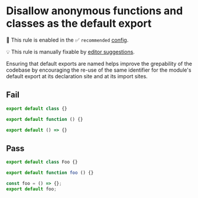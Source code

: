 # Disallow anonymous functions and classes as the default export

💼 This rule is enabled in the ✅ `recommended` [config](https://github.com/sindresorhus/eslint-plugin-unicorn#preset-configs).

💡 This rule is manually fixable by [editor suggestions](https://eslint.org/docs/developer-guide/working-with-rules#providing-suggestions).

<!-- end auto-generated rule header -->
<!-- Do not manually modify this header. Run: `npm run fix:eslint-docs` -->

Ensuring that default exports are named helps improve the grepability of the codebase by encouraging the re-use of the same identifier for the module's default export at its declaration site and at its import sites.

## Fail

```js
export default class {}
```

```js
export default function () {}
```

```js
export default () => {}
```

## Pass

```js
export default class Foo {}
```

```js
export default function foo () {}
```

```js
const foo = () => {};
export default foo;
```
